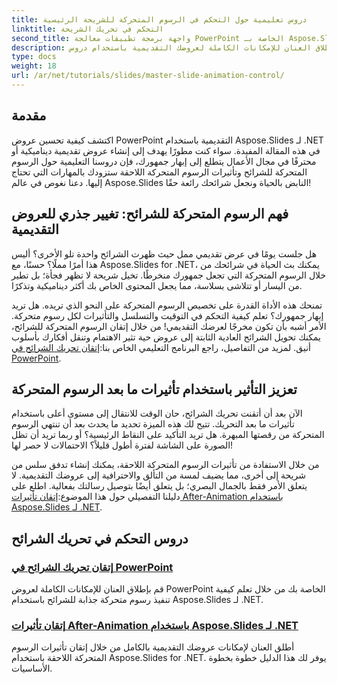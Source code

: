 ```yaml
---
title: دروس تعليمية حول التحكم في الرسوم المتحركة للشريحة الرئيسية
linktitle: التحكم في تحريك الشريحة
second_title: واجهة برمجة تطبيقات معالجة PowerPoint الخاصة بـ Aspose.Slides .NET
description: قم بإطلاق العنان للإمكانات الكاملة لعروضك التقديمية باستخدام دروس Aspose.Slides الشاملة لـ .NET والتي تغطي رسوم متحركة للشرائح وتأثيرات ما بعد الرسوم المتحركة.
type: docs
weight: 18
url: /ar/net/tutorials/slides/master-slide-animation-control/
---
```

## مقدمة

اكتشف كيفية تحسين عروض PowerPoint التقديمية باستخدام Aspose.Slides لـ .NET في هذه المقالة المفيدة. سواء كنت مطورًا يهدف إلى إنشاء عروض تقديمية ديناميكية أو محترفًا في مجال الأعمال يتطلع إلى إبهار جمهورك، فإن دروسنا التعليمية حول الرسوم المتحركة للشرائح وتأثيرات الرسوم المتحركة اللاحقة ستزودك بالمهارات التي تحتاج إليها. دعنا نغوص في عالم Aspose.Slides النابض بالحياة ونجعل شرائحك رائعة حقًا!


## فهم الرسوم المتحركة للشرائح: تغيير جذري للعروض التقديمية

هل جلست يومًا في عرض تقديمي ممل حيث ظهرت الشرائح واحدة تلو الأخرى؟ أليس هذا أمرًا مملًا؟ حسنًا، مع Aspose.Slides for .NET، يمكنك بث الحياة في شرائحك من خلال الرسوم المتحركة التي تجعل جمهورك منخرطًا. تخيل شريحة لا تظهر فجأة؛ بل تطير من اليسار أو تتلاشى بسلاسة، مما يجعل المحتوى الخاص بك أكثر ديناميكية وتذكرًا. 

تمنحك هذه الأداة القدرة على تخصيص الرسوم المتحركة على النحو الذي تريده. هل تريد إبهار جمهورك؟ تعلم كيفية التحكم في التوقيت والتسلسل والتأثيرات لكل رسوم متحركة. الأمر أشبه بأن تكون مخرجًا لعرضك التقديمي! من خلال إتقان الرسوم المتحركة للشرائح، يمكنك تحويل الشرائح العادية الثابتة إلى عروض حية تثير الاهتمام وتنقل أفكارك بأسلوب أنيق. لمزيد من التفاصيل، راجع البرنامج التعليمي الخاص بنا:[إتقان تحريك الشرائح في PowerPoint](./slide-animation-in-power-point/).

## تعزيز التأثير باستخدام تأثيرات ما بعد الرسوم المتحركة

الآن بعد أن أتقنت تحريك الشرائح، حان الوقت للانتقال إلى مستوى أعلى باستخدام تأثيرات ما بعد التحريك. تتيح لك هذه الميزة تحديد ما يحدث بعد أن تنتهي الرسوم المتحركة من رقصتها المبهرة. هل تريد التأكيد على النقاط الرئيسية؟ أو ربما تريد أن تظل الصورة على الشاشة لفترة أطول قليلاً؟ الاحتمالات لا حصر لها!

من خلال الاستفادة من تأثيرات الرسوم المتحركة اللاحقة، يمكنك إنشاء تدفق سلس من شريحة إلى أخرى، مما يضيف لمسة من التألق والاحترافية إلى عروضك التقديمية. لا يتعلق الأمر فقط بالجمال البصري؛ بل يتعلق أيضًا بتوصيل رسالتك بفعالية. اطلع على دليلنا التفصيلي حول هذا الموضوع:[إتقان تأثيرات After-Animation باستخدام Aspose.Slides لـ .NET](./control-after-animation-effects/). 

## دروس التحكم في تحريك الشرائح
### [إتقان تحريك الشرائح في PowerPoint](./slide-animation-in-power-point/)
قم بإطلاق العنان للإمكانات الكاملة لعروض PowerPoint الخاصة بك من خلال تعلم كيفية تنفيذ رسوم متحركة جذابة للشرائح باستخدام Aspose.Slides لـ .NET.
### [إتقان تأثيرات After-Animation باستخدام Aspose.Slides لـ .NET](./control-after-animation-effects/)
أطلق العنان لإمكانات عروضك التقديمية بالكامل من خلال إتقان تأثيرات الرسوم المتحركة اللاحقة باستخدام Aspose.Slides for .NET. يوفر لك هذا الدليل خطوة بخطوة الأساسيات.